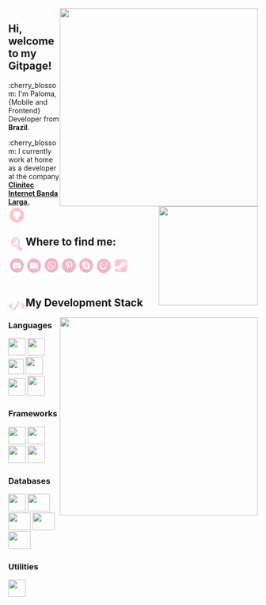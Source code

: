 <img align="right" width="400" height="400" src="https://i.pinimg.com/originals/86/1c/ca/861cca967d578787751f79a4dffa9599.gif">
<img align="right" width="200" height="200" src="https://media.tenor.com/images/1355e2840f42f4eba8b507970dd1e97c/tenor.gif">
<h2> Hi, welcome to my Gitpage! <img align="left" alt="html5" width="35px" height="35px" src="./img/github-9-xxl.png"></h2>
<p>:cherry_blossom:	I'm Paloma, {Mobile and Frontend} Developer from <b>Brazil</b>.</p>
<p>:cherry_blossom:  I currently work at home as a developer at the company <a href="https://www.clinitec.com.br"><b>Clinitec Internet Banda Larga</b>.</a></p>
<br>
<h2> <img align="left" alt="html5" width="35px" height="35px" src="./img/search-xxl.png">  Where to find me: </h2>
   <a href="#">
     <img align="left" alt="html5" width="35px" height="35px" src="./img/disc.png" >
   </a>
   <a href="mailto:palomagoularty@gmail.com">
    <img align="left" alt="html5" width="35px" height="35px" src="./img/mail.png" >
   </a>
   <a href="https://api.whatsapp.com/send?phone=5547991469514&text=hello!">
    <img align="left" alt="html5" width="35px" height="35px" src="./img/whats.png" >
   </a>
   <a href="https://br.pinterest.com/palomagoularty">
    <img align="left" alt="html5" width="35px" height="35px" src="./img/pint.png" >
   </a>
   <a href="https://join.skype.com/invite/yBIvhG2fB4I7">
    <img align="left" alt="html5" width="35px" height="35px" src="./img/skype.png" >
   </a>
   <a href="https://www.twitch.tv/paloomag">
    <img align="left" alt="html5" width="35px" height="35px" src="./img/twitch.png" >
   </a>
   <a href="https://steamcommunity.com/id/paloomag">
    <img align="left" alt="html5" width="35px" height="35px" src="./img/steam-xxl.png" >
   </a>
<br>
<br>
<br>
<h2> <img align="left" alt="html5" width="35px" height="35px" src="./img/code-xxl.png" > My Development Stack</h2>
<img align="right" width="400" height="400" src="https://i.pinimg.com/originals/55/1d/45/551d452e9eb7377fd4d189bf905a61f3.gif">

<h3>Languages</h3>
  <code><img src="https://www.flaticon.com/svg/vstatic/svg/919/919830.svg?token=exp=1615771128~hmac=6cf6c3d207a0b5898de829718b985291" width=35 height=35/></code>
  <code><img src="https://pcodinomebzero.neocities.org/Imagens/javascript1.png" width=35 height=35/></code>
  <code><img src="https://miro.medium.com/max/816/1*mn6bOs7s6Qbao15PMNRyOA.png" width=31 height=31/></code>
  <code><img src="https://images.vexels.com/media/users/3/166401/isolated/preview/b82aa7ac3f736dd78570dd3fa3fa9e24-iacute-cone-da-linguagem-de-programa-ccedil-atilde-o-java-by-vexels.png" width=35 height=35/></code>
  <code><img src="https://image.flaticon.com/icons/png/512/732/732212.png" width=35 height=35/></code>
  <code><img src="https://cdn.iconscout.com/icon/free/png-256/css-118-569410.png" width=35 height=40/></code>
</p>
<h3>Frameworks</h3>
<p>
   <code><img src="https://appmasters.io/static/react-47ce6e77f039020ee2e76a10c1e988e9.png" width=35 height=35/></code>
   <code><img src="https://cdn.icon-icons.com/icons2/2148/PNG/512/expo_icon_132404.png" width=35 height=35/></code>
   <code><img src="https://getbootstrap.com.br/docs/4.1/assets/img/bootstrap-stack.png" width=35 height=35/></code>
   <code><img src="https://s.w.org/style/images/about/WordPress-logotype-wmark.png" width=35 height=35/></code>
</p> 
<h3>Databases</h3>
 <p>
  <code><img src="https://img.icons8.com/color/452/mongodb.png" width=35 height=35 /></code>
  <code><img src="https://img.icons8.com/color/452/microsoft-sql-server.png" width=45 height=35 /></code>
  <code><img src="https://camo.githubusercontent.com/f85f882cb31eeaeee657ec955313015c30378e8f56c3dc2f06933b617a276cfd/68747470733a2f2f77372e706e6777696e672e636f6d2f706e67732f3734372f3739382f706e672d7472616e73706172656e742d6d7973716c2d6c6f676f2d6d7973716c2d64617461626173652d7765622d646576656c6f706d656e742d636f6d70757465722d736f6674776172652d646f6c7068696e2d6d6172696e652d6d616d6d616c2d616e696d616c732d746578742d7468756d626e61696c2e706e67" width=45 height=35 /></code>
  <code><img src="https://cdn.worldvectorlogo.com/logos/neo4j.svg" width=45 height=35 /></code>
  <code><img src="https://icon-library.com/images/postgresql-icon/postgresql-icon-12.jpg" width=45 height=35 /></code>
</p>
<h3>Utilities</h3>
<p>
  <code><img src="https://icons.iconarchive.com/icons/papirus-team/papirus-apps/512/insomnia-icon.png" width=35 height=35 /></code>
</p>
